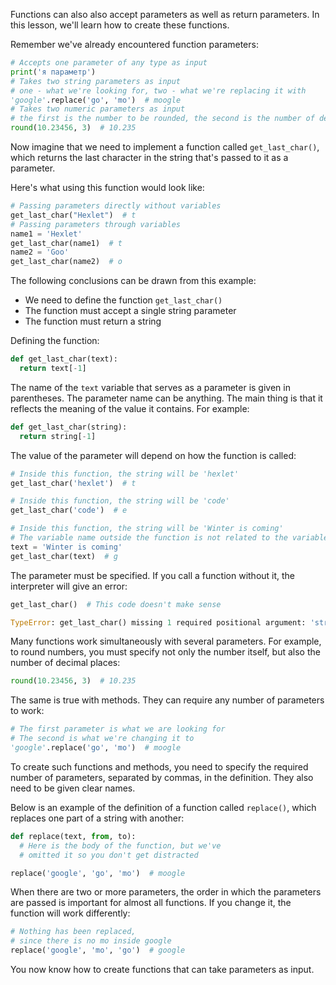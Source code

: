 
Functions can also also accept parameters as well as return parameters. In this lesson, we'll learn how to create these functions.

Remember we've already encountered function parameters:

```python
# Accepts one parameter of any type as input
print('я параметр')
# Takes two string parameters as input
# one - what we're looking for, two - what we're replacing it with
'google'.replace('go', 'mo')  # moogle
# Takes two numeric parameters as input
# the first is the number to be rounded, the second is the number of decimal places that should be left over
round(10.23456, 3)  # 10.235
```

Now imagine that we need to implement a function called `get_last_char()`, which returns the last character in the string that's passed to it as a parameter.

Here's what using this function would look like:

```python
# Passing parameters directly without variables
get_last_char("Hexlet")  # t
# Passing parameters through variables
name1 = 'Hexlet'
get_last_char(name1)  # t
name2 = 'Goo'
get_last_char(name2)  # o
```

The following conclusions can be drawn from this example:

* We need to define the function `get_last_char()`
* The function must accept a single string parameter
* The function must return a string

Defining the function:

```python
def get_last_char(text):
  return text[-1]
```

The name of the `text` variable that serves as a parameter is given in parentheses. The parameter name can be anything. The main thing is that it reflects the meaning of the value it contains. For example:

```python
def get_last_char(string):
  return string[-1]
```

The value of the parameter will depend on how the function is called:

```python
# Inside this function, the string will be 'hexlet'
get_last_char('hexlet')  # t

# Inside this function, the string will be 'code'
get_last_char('code')  # e

# Inside this function, the string will be 'Winter is coming'
# The variable name outside the function is not related to the variable name in the function definition
text = 'Winter is coming'
get_last_char(text)  # g
```

The parameter must be specified. If you call a function without it, the interpreter will give an error:

```python
get_last_char()  # This code doesn't make sense

TypeError: get_last_char() missing 1 required positional argument: 'string'
```

Many functions work simultaneously with several parameters. For example, to round numbers, you must specify not only the number itself, but also the number of decimal places:

```python
round(10.23456, 3)  # 10.235
```

The same is true with methods. They can require any number of parameters to work:

```python
# The first parameter is what we are looking for
# The second is what we're changing it to
'google'.replace('go', 'mo')  # moogle
````

To create such  functions and methods, you need to specify the required number of parameters, separated by commas, in the definition. They also need to be given clear names.

Below is an example of the definition of a function called `replace()`, which replaces one part of a string with another:

```python
def replace(text, from, to):
  # Here is the body of the function, but we've
  # omitted it so you don't get distracted

replace('google', 'go', 'mo')  # moogle
```

When there are two or more parameters, the order in which the parameters are passed is important for almost all functions. If you change it, the function will work differently:

```python
# Nothing has been replaced,
# since there is no mo inside google
replace('google', 'mo', 'go')  # google
```

You now know how to create functions that can take parameters as input.
